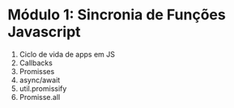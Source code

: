 # Módulo 1: Sincronia de Funções Javascript

1. Ciclo de vida de apps em JS
2. Callbacks
3. Promisses
4. async/await
5. util.promissify
6. Promisse.all

